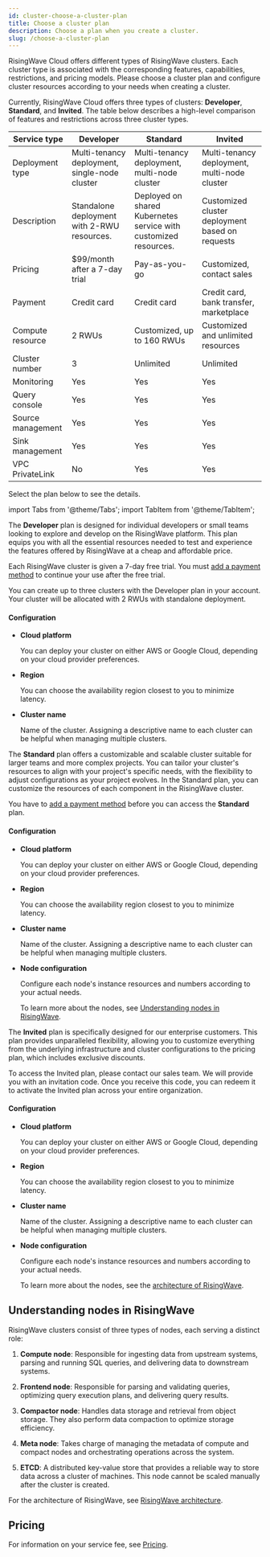 ```yaml
---
id: cluster-choose-a-cluster-plan
title: Choose a cluster plan
description: Choose a plan when you create a cluster.
slug: /choose-a-cluster-plan
---
```


RisingWave Cloud offers different types of RisingWave clusters. Each cluster type is associated with the corresponding features, capabilities, restrictions, and pricing models. Please choose a cluster plan and configure cluster resources according to your needs when creating a cluster. 

Currently, RisingWave Cloud offers three types of clusters: **Developer**, **Standard**, and **Invited**. The table below describes a high-level comparison of features and restrictions across three cluster types.

| Service type | Developer | Standard | Invited |
| --- | --- | --- | --- |
| Deployment type | Multi-tenancy deployment, single-node cluster | Multi-tenancy deployment, multi-node cluster | Multi-tenancy deployment, multi-node cluster |
| Description | Standalone deployment with 2-RWU resources.  | Deployed on shared Kubernetes service with customized resources.  | Customized cluster deployment based on requests |
| Pricing | $99/month after a 7-day trial | Pay-as-you-go | Customized, contact sales |
| Payment | Credit card | Credit card | Credit card, bank transfer, marketplace |
| Compute resource | 2 RWUs | Customized, up to 160 RWUs | Customized and unlimited resources |
| Cluster number | 3 | Unlimited | Unlimited |
| Monitoring | Yes | Yes | Yes |
| Query console | Yes | Yes | Yes |
| Source management | Yes | Yes | Yes |
| Sink management | Yes | Yes | Yes |
| VPC PrivateLink | No | Yes | Yes |

Select the plan below to see the details.

import Tabs from '@theme/Tabs';
import TabItem from '@theme/TabItem';

<Tabs queryString="plan">

<TabItem value="developer" label="Developer plan">

The **Developer** plan is designed for individual developers or small teams looking to explore and develop on the RisingWave platform. This plan equips you with all the essential resources needed to test and experience the features offered by RisingWave at a cheap and affordable price. 

Each RisingWave cluster is given a 7-day free trial. You must [add a payment method](/billing-manage-payment-methods.md) to continue your use after the free trial. 

You can create up to three clusters with the Developer plan in your account. Your cluster will be allocated with 2 RWUs with standalone deployment.

#### **Configuration**

- **Cloud platform**
  
    You can deploy your cluster on either AWS or Google Cloud, depending on your cloud provider preferences.

- **Region**

    You can choose the availability region closest to you to minimize latency.

- **Cluster name**

    Name of the cluster. Assigning a descriptive name to each cluster can be helpful when managing multiple clusters.

</TabItem>

<TabItem value="standard" label="Standard plan">

The **Standard** plan offers a customizable and scalable cluster suitable for larger teams and more complex projects. You can tailor your cluster's resources to align with your project's specific needs, with the flexibility to adjust configurations as your project evolves. In the Standard plan, you can customize the resources of each component in the RisingWave cluster.

You have to [add a payment method](/billing-manage-payment-methods.md) before you can access the **Standard** plan.

#### **Configuration**

- **Cloud platform**
  
    You can deploy your cluster on either AWS or Google Cloud, depending on your cloud provider preferences.

- **Region**

    You can choose the availability region closest to you to minimize latency.

- **Cluster name**

    Name of the cluster. Assigning a descriptive name to each cluster can be helpful when managing multiple clusters.

- **Node configuration**

    Configure each node's instance resources and numbers according to your actual needs.
    
    To learn more about the nodes, see [Understanding nodes in RisingWave](#understanding-nodes-in-risingwave).

</TabItem>

<TabItem value="invited" label="Invited plan">

The **Invited** plan is specifically designed for our enterprise customers. This plan provides unparalleled flexibility, allowing you to customize everything from the underlying infrastructure and cluster configurations to the pricing plan, which includes exclusive discounts.

To access the Invited plan, please contact our sales team. We will provide you with an invitation code. Once you receive this code, you can redeem it to activate the Invited plan across your entire organization.


#### **Configuration**

- **Cloud platform**
  
    You can deploy your cluster on either AWS or Google Cloud, depending on your cloud provider preferences.

- **Region**

    You can choose the availability region closest to you to minimize latency.

- **Cluster name**

    Name of the cluster. Assigning a descriptive name to each cluster can be helpful when managing multiple clusters.

- **Node configuration**

    Configure each node's instance resources and numbers according to your actual needs.
    
    To learn more about the nodes, see the [architecture of RisingWave](/docs/current/architecture).

</TabItem>

</Tabs>

## Understanding nodes in RisingWave

RisingWave clusters consist of three types of nodes, each serving a distinct role:

1. **Compute node**: Responsible for ingesting data from upstream systems, parsing and running SQL queries, and delivering data to downstream systems.

2. **Frontend node**: Responsible for parsing and validating queries, optimizing query execution plans, and delivering query results.

3. **Compactor node**: Handles data storage and retrieval from object storage. They also perform data compaction to optimize storage efficiency.

4. **Meta node**: Takes charge of managing the metadata of compute and compact nodes and orchestrating operations across the system.

5. **ETCD**: A distributed key-value store that provides a reliable way to store data across a cluster of machines. This node cannot be scaled manually after the cluster is created.

For the architecture of RisingWave, see [RisingWave architecture](/docs/current/architecture/).

## Pricing

For information on your service fee, see [Pricing](/billing-pricing.md).